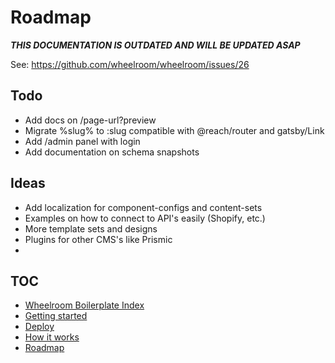 # Roadmap

**_THIS DOCUMENTATION IS OUTDATED AND WILL BE UPDATED ASAP_**

See: https://github.com/wheelroom/wheelroom/issues/26

## Todo

- Add docs on /page-url?preview
- Migrate %slug% to :slug compatible with @reach/router and gatsby/Link
- Add /admin panel with login
- Add documentation on schema snapshots

## Ideas

- Add localization for component-configs and content-sets
- Examples on how to connect to API's easily (Shopify, etc.)
- More template sets and designs
- Plugins for other CMS's like Prismic
-

## TOC

- [Wheelroom Boilerplate Index](../README.md)
- [Getting started](./getting-started.md)
- [Deploy](./deploy.md)
- [How it works](./how-it-works.md)
- [Roadmap](./roadmap.md)
